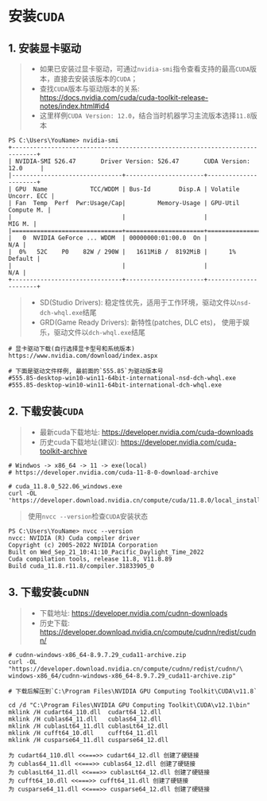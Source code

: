 # 安装`CUDA`

## 1. 安装显卡驱动

> - 如果已安装过显卡驱动，可通过`nvidia-smi`指令查看支持的最高`CUDA`版本，直接去安装该版本的`CUDA`；
> - 查找`CUDA`版本与驱动版本的关系: <https://docs.nvidia.com/cuda/cuda-toolkit-release-notes/index.html#id4>
> - 这里样例`CUDA Version: 12.0`，结合当时机器学习主流版本选择`11.8`版本

```
PS C:\Users\YouName> nvidia-smi
+-----------------------------------------------------------------------------+
| NVIDIA-SMI 526.47       Driver Version: 526.47       CUDA Version: 12.0     |
|-------------------------------+----------------------+----------------------+
| GPU  Name            TCC/WDDM | Bus-Id        Disp.A | Volatile Uncorr. ECC |
| Fan  Temp  Perf  Pwr:Usage/Cap|         Memory-Usage | GPU-Util  Compute M. |
|                               |                      |               MIG M. |
|===============================+======================+======================|
|   0  NVIDIA GeForce ... WDDM  | 00000000:01:00.0  On |                  N/A |
|  0%   52C    P0    82W / 290W |   1611MiB /  8192MiB |      1%      Default |
|                               |                      |                  N/A |
+-------------------------------+----------------------+----------------------+
```

> + SD(Studio Drivers): 稳定性优先，适用于工作环境，驱动文件以`nsd-dch-whql.exe`结尾
> + GRD(Game Ready Drivers): 新特性(patches, DLC ets)， 使用于娱乐，驱动文件以`dch-whql.exe`结尾

```
# 显卡驱动下载(自行选择显卡型号和系统版本)
https://www.nvidia.com/download/index.aspx

# 下面是驱动文件样例, 最前面的`555.85`为驱动版本号
#555.85-desktop-win10-win11-64bit-international-nsd-dch-whql.exe
#555.85-desktop-win10-win11-64bit-international-dch-whql.exe
```

## 2. 下载安装`CUDA`

> + 最新cuda下载地址: <https://developer.nvidia.com/cuda-downloads>
> + 历史cuda下载地址(建议): <https://developer.nvidia.com/cuda-toolkit-archive>

```shell
# Windwos -> x86_64 -> 11 -> exe(local)
# https://developer.nvidia.com/cuda-11-8-0-download-archive

# cuda_11.8.0_522.06_windows.exe
curl -OL 'https://developer.download.nvidia.cn/compute/cuda/11.8.0/local_installers/cuda_11.8.0_522.06_windows.exe'
```

> 使用`nvcc --version`检查`CUDA`安装状态

```
PS C:\Users\YouName> nvcc --version
nvcc: NVIDIA (R) Cuda compiler driver
Copyright (c) 2005-2022 NVIDIA Corporation
Built on Wed_Sep_21_10:41:10_Pacific_Daylight_Time_2022
Cuda compilation tools, release 11.8, V11.8.89
Build cuda_11.8.r11.8/compiler.31833905_0
```

## 3. 下载安装`cuDNN`

> + 下载地址: <https://developer.nvidia.com/cudnn-downloads>
> + 历史下载: <https://developer.download.nvidia.cn/compute/cudnn/redist/cudnn/>

```shell
# cudnn-windows-x86_64-8.9.7.29_cuda11-archive.zip
curl -OL "https://developer.download.nvidia.cn/compute/cudnn/redist/cudnn/\
windows-x86_64/cudnn-windows-x86_64-8.9.7.29_cuda11-archive.zip"

# 下载后解压到`C:\Program Files\NVIDIA GPU Computing Toolkit\CUDA\v11.8`
```

```
cd /d "C:\Program Files\NVIDIA GPU Computing Toolkit\CUDA\v12.1\bin"
mklink /H cudart64_110.dll  cudart64_12.dll
mklink /H cublas64_11.dll   cublas64_12.dll
mklink /H cublasLt64_11.dll cublasLt64_12.dll
mklink /H cufft64_10.dll    cufft64_11.dll
mklink /H cusparse64_11.dll cusparse64_12.dll

为 cudart64_110.dll <<===>> cudart64_12.dll 创建了硬链接
为 cublas64_11.dll <<===>> cublas64_12.dll 创建了硬链接
为 cublasLt64_11.dll <<===>> cublasLt64_12.dll 创建了硬链接
为 cufft64_10.dll <<===>> cufft64_11.dll 创建了硬链接
为 cusparse64_11.dll <<===>> cusparse64_12.dll 创建了硬链接
```
